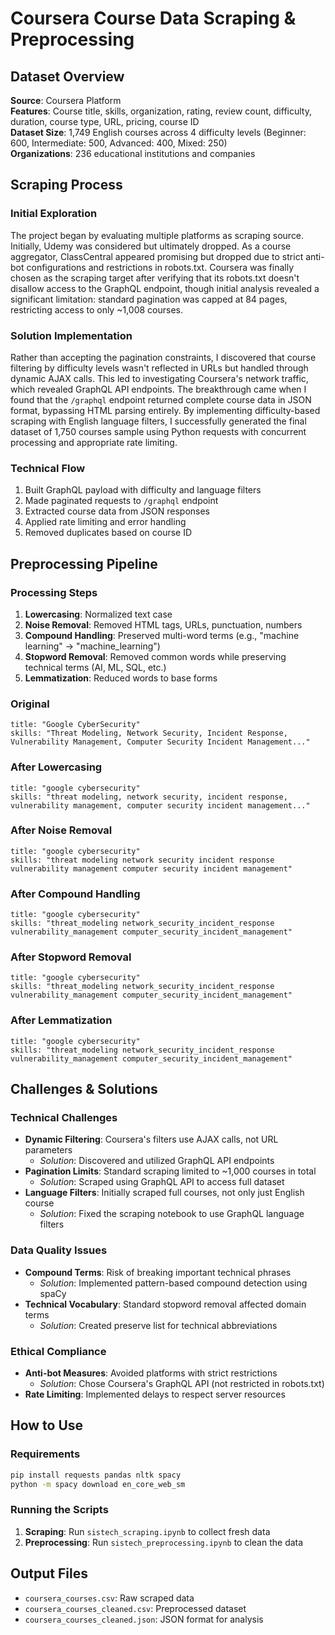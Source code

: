 # Coursera Course Data Scraping & Preprocessing

## Dataset Overview

**Source**: Coursera Platform  
**Features**: Course title, skills, organization, rating, review count, difficulty, duration, course type, URL, pricing, course ID  
**Dataset Size**: 1,749 English courses across 4 difficulty levels (Beginner: 600, Intermediate: 500, Advanced: 400, Mixed: 250)  
**Organizations**: 236 educational institutions and companies

## Scraping Process

### Initial Exploration
The project began by evaluating multiple platforms as scraping source. Initially, Udemy was considered but ultimately dropped. As a course aggregator, ClassCentral appeared promising but dropped due to strict anti-bot configurations and restrictions in robots.txt. Coursera was finally chosen as the scraping target after verifying that its robots.txt doesn't disallow access to the GraphQL endpoint, though initial analysis revealed a significant limitation: standard pagination was capped at 84 pages, restricting access to only ~1,008 courses.

### Solution Implementation
Rather than accepting the pagination constraints, I discovered that course filtering by difficulty levels wasn't reflected in URLs but handled through dynamic AJAX calls. This led to investigating Coursera's network traffic, which revealed GraphQL API endpoints. The breakthrough came when I found that the `/graphql` endpoint returned complete course data in JSON format, bypassing HTML parsing entirely. By implementing difficulty-based scraping with English language filters, I successfully generated the final dataset of 1,750 courses sample using Python requests with concurrent processing and appropriate rate limiting.

### Technical Flow
1. Built GraphQL payload with difficulty and language filters
2. Made paginated requests to `/graphql` endpoint
3. Extracted course data from JSON responses
4. Applied rate limiting and error handling
5. Removed duplicates based on course ID

## Preprocessing Pipeline

### Processing Steps
1. **Lowercasing**: Normalized text case
2. **Noise Removal**: Removed HTML tags, URLs, punctuation, numbers
3. **Compound Handling**: Preserved multi-word terms (e.g., "machine learning" → "machine_learning")
4. **Stopword Removal**: Removed common words while preserving technical terms (AI, ML, SQL, etc.)
5. **Lemmatization**: Reduced words to base forms

### Original
```
title: "Google CyberSecurity"
skills: "Threat Modeling, Network Security, Incident Response, Vulnerability Management, Computer Security Incident Management..."
```

### After Lowercasing
```
title: "google cybersecurity"
skills: "threat modeling, network security, incident response, vulnerability management, computer security incident management..."
```

### After Noise Removal
```
title: "google cybersecurity"
skills: "threat modeling network security incident response vulnerability management computer security incident management"
```

### After Compound Handling
```
title: "google cybersecurity"
skills: "threat_modeling network_security_incident_response vulnerability_management computer_security_incident_management"
```

### After Stopword Removal
```
title: "google cybersecurity"
skills: "threat_modeling network_security_incident_response vulnerability_management computer_security_incident_management"
```

### After Lemmatization
```
title: "google cybersecurity"
skills: "threat_modeling network_security_incident_response vulnerability_management computer_security_incident_management"
```

## Challenges & Solutions

### Technical Challenges
- **Dynamic Filtering**: Coursera's filters use AJAX calls, not URL parameters
  - *Solution*: Discovered and utilized GraphQL API endpoints
- **Pagination Limits**: Standard scraping limited to ~1,000 courses in total
  - *Solution*: Scraped using GraphQL API to access full dataset
- **Language Filters**: Initially scraped full courses, not only just English course
  - *Solution*: Fixed the scraping notebook to use GraphQL language filters

### Data Quality Issues
- **Compound Terms**: Risk of breaking important technical phrases
  - *Solution*: Implemented pattern-based compound detection using spaCy
- **Technical Vocabulary**: Standard stopword removal affected domain terms
  - *Solution*: Created preserve list for technical abbreviations

### Ethical Compliance
- **Anti-bot Measures**: Avoided platforms with strict restrictions
  - *Solution*: Chose Coursera's GraphQL API (not restricted in robots.txt)
- **Rate Limiting**: Implemented delays to respect server resources

## How to Use

### Requirements
```bash
pip install requests pandas nltk spacy
python -m spacy download en_core_web_sm
```

### Running the Scripts
1. **Scraping**: Run `sistech_scraping.ipynb` to collect fresh data
2. **Preprocessing**: Run `sistech_preprocessing.ipynb` to clean the data

## Output Files
- `coursera_courses.csv`: Raw scraped data
- `coursera_courses_cleaned.csv`: Preprocessed dataset
- `coursera_courses_cleaned.json`: JSON format for analysis
